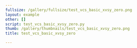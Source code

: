 ```yaml
---
fullsize: /gallery/fullsize/test_vcs_basic_xvsy_zero.png
layout: example
other: []
script: test_vcs_basic_xvsy_zero.py
thumb: /gallery/thumbnails/test_vcs_basic_xvsy_zero.png
title: test_vcs_basic_xvsy_zero

---
```


